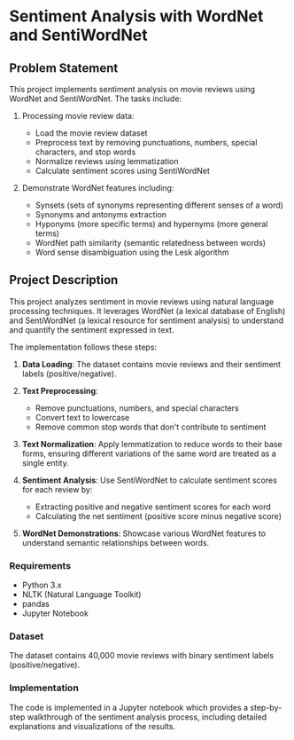 # Sentiment Analysis with WordNet and SentiWordNet

## Problem Statement

This project implements sentiment analysis on movie reviews using WordNet and SentiWordNet. The tasks include:

1. Processing movie review data:
   - Load the movie review dataset
   - Preprocess text by removing punctuations, numbers, special characters, and stop words
   - Normalize reviews using lemmatization
   - Calculate sentiment scores using SentiWordNet

2. Demonstrate WordNet features including:
   - Synsets (sets of synonyms representing different senses of a word)
   - Synonyms and antonyms extraction
   - Hyponyms (more specific terms) and hypernyms (more general terms)
   - WordNet path similarity (semantic relatedness between words)
   - Word sense disambiguation using the Lesk algorithm

## Project Description

This project analyzes sentiment in movie reviews using natural language processing techniques. It leverages WordNet (a lexical database of English) and SentiWordNet (a lexical resource for sentiment analysis) to understand and quantify the sentiment expressed in text.

The implementation follows these steps:

1. **Data Loading**: The dataset contains movie reviews and their sentiment labels (positive/negative).

2. **Text Preprocessing**:
   - Remove punctuations, numbers, and special characters
   - Convert text to lowercase
   - Remove common stop words that don't contribute to sentiment

3. **Text Normalization**: Apply lemmatization to reduce words to their base forms, ensuring different variations of the same word are treated as a single entity.

4. **Sentiment Analysis**: Use SentiWordNet to calculate sentiment scores for each review by:
   - Extracting positive and negative sentiment scores for each word
   - Calculating the net sentiment (positive score minus negative score)

5. **WordNet Demonstrations**: Showcase various WordNet features to understand semantic relationships between words.

### Requirements

- Python 3.x
- NLTK (Natural Language Toolkit)
- pandas
- Jupyter Notebook

### Dataset

The dataset contains 40,000 movie reviews with binary sentiment labels (positive/negative).

### Implementation

The code is implemented in a Jupyter notebook which provides a step-by-step walkthrough of the sentiment analysis process, including detailed explanations and visualizations of the results.